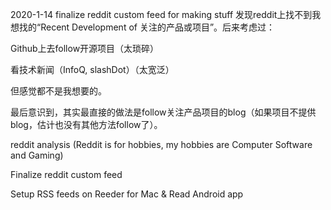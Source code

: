 2020-1-14 finalize reddit custom feed for making stuff
发现reddit上找不到我想找的“Recent Development of 关注的产品或项目”。后来考虑过：

Github上去follow开源项目（太琐碎）

看技术新闻（InfoQ, slashDot）（太宽泛）

但感觉都不是我想要的。

最后意识到，其实最直接的做法是follow关注产品项目的blog（如果项目不提供blog，估计也没有其他方法follow了）。

reddit analysis (Reddit is for hobbies, my hobbies are Computer Software and Gaming)

Finalize reddit custom feed

Setup RSS feeds on Reeder for Mac & Read Android app
